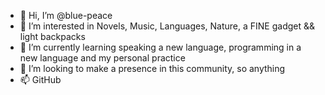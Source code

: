 - 👋 Hi, I’m @blue-peace
- 👀 I’m interested in Novels, Music, Languages, Nature, a FINE gadget && light backpacks
- 🌱 I’m currently learning speaking a new language, programming in a new language and my personal practice
- 💞️ I’m looking to make a presence in this community, so anything
- 📫 GitHub



